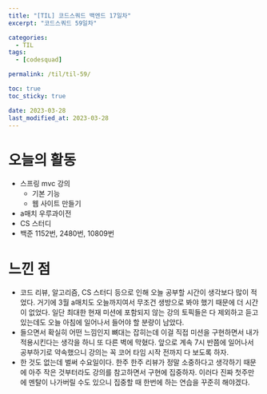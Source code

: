 ```yaml
---
title: "[TIL] 코드스쿼드 백엔드 17일차"
excerpt: "코드스쿼드 59일차"

categories:
  - TIL
tags:
  - [codesquad]

permalink: /til/til-59/

toc: true
toc_sticky: true

date: 2023-03-28
last_modified_at: 2023-03-28
---
```


# 오늘의 활동

- 스프링 mvc 강의
  - 기본 기능
  - 웹 사이트 만들기
- a매치 우루과이전
- CS 스터디
- 백준 1152번, 2480번, 10809번

# 느낀 점

- 코드 리뷰, 알고리즘, CS 스터디 등으로 인해 오늘 공부할 시간이 생각보다 많이 적었다. 거기에 3월 a매치도 오늘까지여서 무조건 생방으로 봐야 했기 때문에 더 시간이 없었다. 일단 최대한 현재 미션에 포함되지 않는 강의 토픽들은 다 제외하고 듣고 있는데도 오늘 아침에 일어나서 들어야 할 분량이 남았다.
- 들으면서 확실히 어떤 느낌인지 뼈대는 잡히는데 이걸 직접 미션을 구현하면서 내가 적용시킨다는 생각을 하니 또 다른 벽에 막혔다. 앞으로 계속 7시 반쯤에 일어나서 공부하기로 약속했으니 강의는 꼭 코어 타임 시작 전까지 다 보도록 하자.
- 한 것도 없는데 벌써 수요일이다. 한주 한주 리뷰가 정말 소중하다고 생각하기 때문에 아주 작은 것부터라도 강의를 참고하면서 구현에 집중하자. 이러다 진짜 첫주만에 멘탈이 나가버릴 수도 있으니 집중할 때 한번에 하는 연습을 꾸준히 해야겠다.